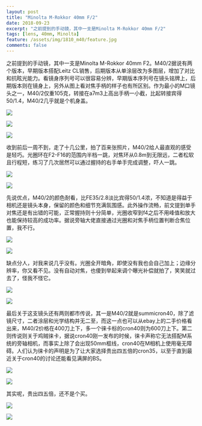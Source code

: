 ```yaml
---
layout: post
title: "Minolta M-Rokkor 40mm F/2"
date: 2018-09-23
excerpt: "之前提到的手动镜，其中一支是Minolta M-Rokkor 40mm F/2"
tags: [lens, 40mm, Minolta]
feature: /assets/img/1810_m40/feature.jpg
comments: false
---
```


之前提到的手动镜，其中一支是Minolta M-Rokkor 40mm F2。M40/2据说有两个版本，早期版本搭配Leitz CL销售，后期版本从单涂层改为多图层，增加了对比和抗眩光能力。看镜身序列号可以很容易分辨，早期版本序列号在镜头铭牌上，后期版本则在镜身上，另外从图上看对焦手柄的样子也有所区别。作为最小的M口镜头之一，M40/2仅重105克，转接在a7m3上高出手柄一小截，比起转接宾得50/1.4，M40/2几乎就是个机身盖。

![](/assets/img/1810_m40/1.jpg)

![](/assets/img/1810_m40/2.jpg)

![](/assets/img/1810_m40/22.jpg)

收到前后一周不到，走了十几公里，拍了百来张照片，M40/2给人最直观的感受是轻巧。光圈环在F2-F16的范围内半档一跳，对焦环从0.8m到无限远，二者松软且行程短，练习了几次居然可以通过握持的右手单手完成调整，吓人一跳。

![](/assets/img/1810_m40/3.jpg)

![](/assets/img/1810_m40/4.jpg)

先说优点，M40/2的颜色耐看，比FE35/2.8淡比宾得50/1.4浓，不知道是得益于相机还是镜头本身，保留的颜色和细节充满氛围感。此外操作流畅，前文提到单手对焦还是有出错的可能，正常握持则十分简单，光圈收窄到f4之后不用峰值和放大也能保持较高的成功率。据说旁轴大佬直接通过光圈和对焦手柄位置判断合焦位置，我不行。

![](/assets/img/1810_m40/5.jpg)

![](/assets/img/1810_m40/6.jpg)

缺点分人，对我来说几乎没有。光圈全开暗角，即使没有我也会自己加上；边缘分辨率，你又看不见。没有自动对焦，也傻到举起来调个曝光补偿就拍了，笑笑就过去了，怪我不怪它。

![](/assets/img/1810_m40/7.jpg)

![](/assets/img/1810_m40/8.jpg)

最后关于这支镜头还有两则都市传说，其一是M40/2就是summicron40，除了滤镜尺寸，二者涂层和光学结构并无二至，而这一点也可以从ebay上的二手价格看出来，M40/2价格在400刀上下，多一个徕卡标的cron40则为600刀上下。第二则传说则关于鸡贼徕卡，据说cron40刚一发布的时候，徕卡声称它无法搭配M系统的旁轴相机，而事实上除了会出现50mm框线，cron40在M相机上使用毫无障碍。人们认为徕卡的声明是为了让大家选择贵出四五倍的cron35，以至于直到最近关于cron40的讨论还能看见满屏的BS。

![](/assets/img/1810_m40/9.jpg)

![](/assets/img/1810_m40/10.jpg)

其实呢，贵出四五倍，还不是个买。

![](/assets/img/1810_m40/12.jpg)

![](/assets/img/1810_m40/feature.jpg)